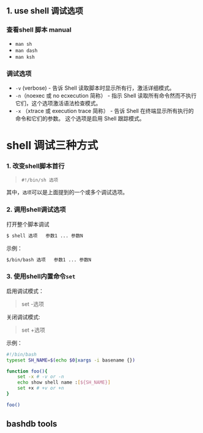 ## 1. use shell 调试选项

### 查看shell 脚本 manual

* `man sh `
* `man dash`
* `man ksh`
### 调试选项 

* `-v` (verbose) - 告诉 Shell 读取脚本时显示所有行，激活详细模式。
* `-n`（noexec 或 no ecxecution 简称） - 指示 Shell 读取所有命令然而不执行它们，这个选项激活语法检查模式。
* `-x` （xtrace 或 execution trace 简称） - 告诉 Shell 在终端显示所有执行的命令和它们的参数。 这个选项是启用 Shell 跟踪模式。

# shell 调试三种方式
### 1. 改变shell脚本首行
> `#!/bin/sh 选项`

其中，`选项`可以是上面提到的一个或多个调试选项。

### 2. 调用shell调试选项

打开整个脚本调试
```bash
$ shell 选项   参数1 ... 参数N
```
示例：
```bash
$/bin/bash 选项   参数1 ... 参数N
```
### 3. 使用shell内置命令`set`

启用调试模式：

> set -选项

关闭调试模式:

> set +选项

示例：

```bash
#!/bin/bash
typeset SH_NAME=$(echo $0|xargs -i basename {})

function foo(){
    set -x # -v or -n 
    echo show shell name :[${SH_NAME}]
    set +x # +v or +n
}

foo()

``` 


## bashdb tools

## 